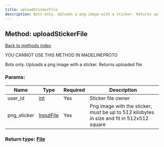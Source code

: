 ```yaml
---
title: uploadStickerFile
description: Bots only. Uploads a png image with a sticker. Returns uploaded file
---
```

## Method: uploadStickerFile  
[Back to methods index](index.md)


YOU CANNOT USE THIS METHOD IN MADELINEPROTO


Bots only. Uploads a png image with a sticker. Returns uploaded file

### Params:

| Name     |    Type       | Required | Description |
|----------|---------------|----------|-------------|
|user\_id|[int](../types/int.md) | Yes|Sticker file owner|
|png\_sticker|[InputFile](../types/InputFile.md) | Yes|Png image with the sticker, must be up to 512 kilobytes in size and fit in 512x512 square|


### Return type: [File](../types/File.md)

